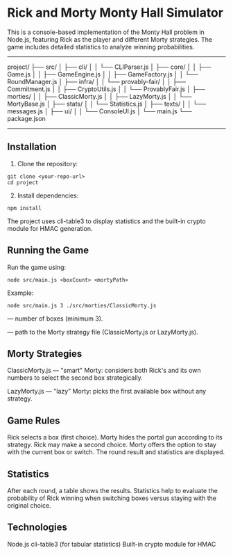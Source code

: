 # Rick and Morty Monty Hall Simulator

This is a console-based implementation of the Monty Hall problem in Node.js, featuring Rick as the player and different Morty strategies. The game includes detailed statistics to analyze winning probabilities.

---

project/
├── src/
│ ├── cli/
│ │ └── CLIParser.js
│ ├── core/
│ │ ├── Game.js
│ │ ├── GameEngine.js
│ │ ├── GameFactory.js
│ │ └── RoundManager.js
│ ├── infra/
│ │ └── provably-fair/
│ │ ├── Commitment.js
│ │ ├── CryptoUtils.js
│ │ └── ProvablyFair.js
│ ├── morties/
│ │ ├── ClassicMorty.js
│ │ ├── LazyMorty.js
│ │ └── MortyBase.js
│ ├── stats/
│ │ └── Statistics.js
│ ├── texts/
│ │ └── messages.js
│ ├── ui/
│ │ └── ConsoleUI.js
│ └── main.js
└── package.json

---

## Installation

1. Clone the repository:

```
git clone <your-repo-url>
cd project
```

2. Install dependencies:

```
npm install
```

The project uses cli-table3 to display statistics and the built-in crypto module for HMAC generation.


## Running the Game

Run the game using:
```
node src/main.js <boxCount> <mortyPath>
```

Example:
```
node src/main.js 3 ./src/morties/ClassicMorty.js
```

<boxCount> — number of boxes (minimum 3).

<mortyPath> — path to the Morty strategy file (ClassicMorty.js or LazyMorty.js).

## Morty Strategies

ClassicMorty.js — "smart" Morty: considers both Rick's and its own numbers to select the second box strategically.

LazyMorty.js — "lazy" Morty: picks the first available box without any strategy.

## Game Rules

Rick selects a box (first choice).
Morty hides the portal gun according to its strategy.
Rick may make a second choice.
Morty offers the option to stay with the current box or switch.
The round result and statistics are displayed.

## Statistics

After each round, a table shows the results.
Statistics help to evaluate the probability of Rick winning when switching boxes versus staying with the original choice.

## Technologies
Node.js
cli-table3 (for tabular statistics)
Built-in crypto module for HMAC